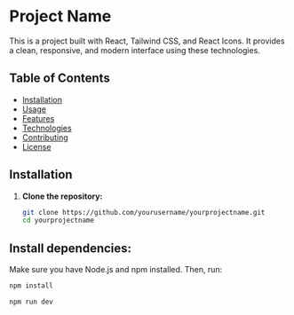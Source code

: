 # Project Name

This is a project built with React, Tailwind CSS, and React Icons. It provides a clean, responsive, and modern interface using these technologies.

## Table of Contents

- [Installation](#installation)
- [Usage](#usage)
- [Features](#features)
- [Technologies](#technologies)
- [Contributing](#contributing)
- [License](#license)

## Installation

1. **Clone the repository:**

   ```bash
   git clone https://github.com/yourusername/yourprojectname.git
   cd yourprojectname

## Install dependencies:

Make sure you have Node.js and npm installed. Then, run:

```bash
npm install

npm run dev

